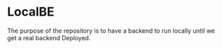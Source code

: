 # LocalBE
The purpose of the repository is to have a backend to run locally until we get a real backend Deployed.
